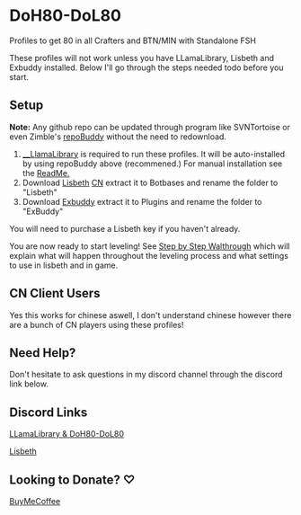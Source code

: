 # DoH80-DoL80
Profiles to get 80 in all Crafters and BTN/MIN with Standalone FSH

These profiles will not work unless you have LLamaLibrary, Lisbeth and Exbuddy installed. Below I'll go through the steps needed todo before you start. 

## Setup

**Note:** Any github repo can be updated through program like SVNTortoise or even Zimble's [repoBuddy](https://github.com/Zimgineering/repoBuddy) without the need to redownload.

1. [__LlamaLibrary](https://github.com/nt153133/__LlamaLibrary) is required to run these profiles. It will be auto-installed by using repoBuddy above (recommened.) For manual installation see the [ReadMe.](https://github.com/nt153133/__LlamaLibrary/blob/main/README.md)
3. Download [Lisbeth](https://lisbeth.io/downloads/v52/Lisbeth.zip) [CN](https://lisbeth.io/downloads/v51/Lisbeth.zip) extract it to Botbases and rename the folder to "Lisbeth"
4. Download [Exbuddy](https://github.com/Entrax643/ExBuddy) extract it to Plugins and rename the folder to "ExBuddy"

You will need to purchase a Lisbeth key if you haven't already.

You are now ready to start leveling! See [Step by Step Walthrough](https://github.com/Angles24/DoH80-DoL80/wiki/Step-by-Step-Walkthrough) which will explain what will happen throughout the leveling process and what settings to use in lisbeth and in game.

## CN Client Users
Yes this works for chinese aswell, I don't understand chinese however there are a bunch of CN players using these profiles!

## Need Help?
Don't hesitate to ask questions in my discord channel through the discord link below.

## Discord Links
[LLamaLibrary & DoH80-DoL80](https://discord.gg/bmgCq39)

[Lisbeth](https://discord.gg/P6fYE2B)

## Looking to Donate? ♡
[BuyMeCoffee](https://www.buymeacoffee.com/Angles24)
